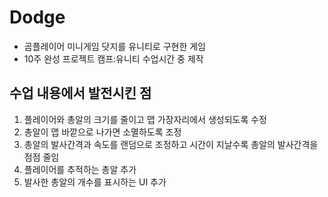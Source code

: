 # Dodge
- 곰플레이어 미니게임 닷지를 유니티로 구현한 게임
- 10주 완성 프로젝트 캠프:유니티 수업시간 중 제작
## 수업 내용에서 발전시킨 점
1. 플레이어와 총알의 크기를 줄이고 맵 가장자리에서 생성되도록 수정
2. 총알이 맵 바깥으로 나가면 소멸하도록 조정
3. 총알의 발사간격과 속도를 랜덤으로 조정하고 시간이 지날수록 총알의 발사간격을 점점 줄임
4. 플레이어를 추적하는 총알 추가
5. 발사한 총알의 개수를 표시하는 UI 추가 
